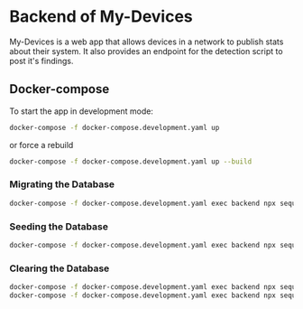 # Backend of My-Devices

My-Devices is a web app that allows devices in a network to publish stats about their system. It also provides an endpoint for the detection script to post it's findings.

## Docker-compose

To start the app in development mode:

```bash
docker-compose -f docker-compose.development.yaml up
```

or force a rebuild

```bash
docker-compose -f docker-compose.development.yaml up --build
```

### Migrating the Database

```bash
docker-compose -f docker-compose.development.yaml exec backend npx sequelize-cli db:migrate
```

### Seeding the Database

```bash
docker-compose -f docker-compose.development.yaml exec backend npx sequelize-cli db:seed:all
```

### Clearing the Database

```bash
docker-compose -f docker-compose.development.yaml exec backend npx sequelize-cli db:seed:undo:all
docker-compose -f docker-compose.development.yaml exec backend npx sequelize-cli db:migrate:undo:all
```
